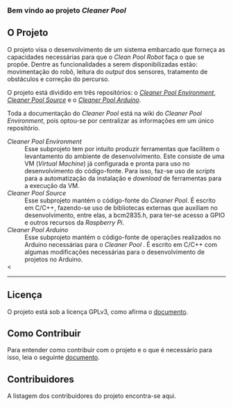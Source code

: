 ### Bem vindo ao projeto *Cleaner Pool*

## O Projeto
O projeto visa o desenvolvimento de um sistema embarcado que forneça as
capacidades necessárias para que o *Clean Pool Robot* faça o que se propõe. Dentre as
funcionalidades a serem disponibilizadas estão: movimentação do robô, leitura
do *output* dos sensores, tratamento de obstáculos e correção do percurso.

O projeto está dividido em três repositórios: o [_Cleaner Pool Environment_][env], [_Cleaner Pool Source_][src] e o [_Cleaner Pool Arduino_][ard].

Toda a documentação do _Cleaner Pool_ está na wiki do _Cleaner Pool Environment_, pois optou-se por centralizar as informações em um único repositório.

<dl>
  <dt><i>Cleaner Pool Environment</i></dt>
  <dd>
    Esse subprojeto tem por intuito produzir ferramentas que facilitem o levantamento do ambiente de desenvolvimento. Este consiste de uma VM (<i>Virtual Machine</i>) já configurada e pronta para uso no desenvolvimento do código-fonte. Para isso, faz-se uso de <i>scripts</i> para a automatização da instalação e <i>download</i> de ferramentas para a execução da VM.
  <dd>

  <dt><i>Cleaner Pool Source</i></dt>
  <dd>
    Esse subprojeto mantém o código-fonte do <i>Cleaner Pool</i>. É escrito em C/C++, fazendo-se uso de bibliotecas externas que auxiliam no desenvolvimento, entre elas, a bcm2835.h, para ter-se acesso a GPIO e outros recursos da <i>Raspberry Pi</i>.
  </dd>

 <dt><i>Cleaner Pool Arduino</i></dt>
  <dd>
    Esse subprojeto mantém o código-fonte de operações realizados no Arduino necessárias para o <i>Cleaner Pool</i> . É escrito em C/C++ com algumas modificações necessárias para o desenvolvimento de projetos no Arduino</i>.
  </dd>
<
</dl>

***

## Licença
O projeto está sob a licença GPLv3, como afirma o [documento][license].

## Como Contribuir
Para entender como contribuir com o projeto e o que é necessário para isso,
leia o seguinte [documento][how-contribute].

## Contribuidores
A listagem dos contribuidores do projeto encontra-se aqui.

[license]: https://github.com/CleanPoolRobot/cleaner-pool-src/blob/master/LICENSE.txt
[how-contribute]: https://github.com/CleanPoolRobot/cleaner-pool-env/wiki/Como-Contribuir
[env]: https://github.com/CleanPoolRobot/cleaner-pool-env
[src]: https://github.com/CleanPoolRobot/cleaner-pool-src
[ard]: https://github.com/CleanPoolRobot/cleaner-pool-arduino
